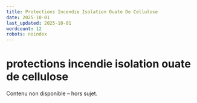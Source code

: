 ```yaml
---
title: Protections Incendie Isolation Ouate De Cellulose
date: 2025-10-01
last_updated: 2025-10-01
wordcount: 12
robots: noindex
---
```


# protections incendie isolation ouate de cellulose

Contenu non disponible – hors sujet.